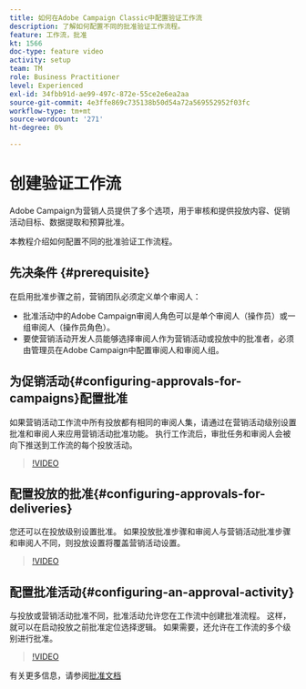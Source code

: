 ```yaml
---
title: 如何在Adobe Campaign Classic中配置验证工作流
description: 了解如何配置不同的批准验证工作流程。
feature: 工作流，批准
kt: 1566
doc-type: feature video
activity: setup
team: TM
role: Business Practitioner
level: Experienced
exl-id: 34fbb91d-ae99-497c-872e-55ce2e6ea2aa
source-git-commit: 4e3ffe869c735138b50d54a72a569552952f03fc
workflow-type: tm+mt
source-wordcount: '271'
ht-degree: 0%

---
```



# 创建验证工作流

Adobe Campaign为营销人员提供了多个选项，用于审核和提供投放内容、促销活动目标、数据提取和预算批准。

本教程介绍如何配置不同的批准验证工作流程。

## 先决条件 {#prerequisite}

在启用批准步骤之前，营销团队必须定义单个审阅人：

* 批准活动中的Adobe Campaign审阅人角色可以是单个审阅人（操作员）或一组审阅人（操作员角色）。
* 要使营销活动开发人员能够选择审阅人作为营销活动或投放中的批准者，必须由管理员在Adobe Campaign中配置审阅人和审阅人组。

## 为促销活动{#configuring-approvals-for-campaigns}配置批准

如果营销活动工作流中所有投放都有相同的审阅人集，请通过在营销活动级别设置批准和审阅人来应用营销活动批准功能。 执行工作流后，审批任务和审阅人会被向下推送到工作流的每个投放活动。

>[!VIDEO](https://video.tv.adobe.com/v/25175?quality=12)

## 配置投放的批准{#configuring-approvals-for-deliveries}

您还可以在投放级别设置批准。 如果投放批准步骤和审阅人与营销活动批准步骤和审阅人不同，则投放设置将覆盖营销活动设置。

>[!VIDEO](https://video.tv.adobe.com/v/25176?quality=12)

## 配置批准活动{#configuring-an-approval-activity}

与投放或营销活动批准不同，批准活动允许您在工作流中创建批准流程。 这样，就可以在启动投放之前批准定位选择逻辑。 如果需要，还允许在工作流的多个级别进行批准。

>[!VIDEO](https://video.tv.adobe.com/v/25174?quality=12)

有关更多信息，请参阅[批准文档](https://experienceleague.adobe.com/docs/campaign-classic/using/automating-with-workflows/flow-control-activities/approval.html)
